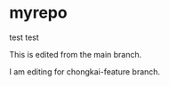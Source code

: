# myrepo

test test

This is edited from the main branch.

I am editing for chongkai-feature branch.